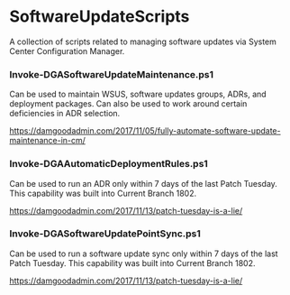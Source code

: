 # SoftwareUpdateScripts
A collection of scripts related to managing software updates via System Center Configuration Manager.

### Invoke-DGASoftwareUpdateMaintenance.ps1
Can be used to maintain WSUS, software updates groups, ADRs, and deployment packages.  Can also be used to work around certain deficiencies in ADR selection.

https://damgoodadmin.com/2017/11/05/fully-automate-software-update-maintenance-in-cm/

### Invoke-DGAAutomaticDeploymentRules.ps1
Can be used to run an ADR only within 7 days of the last Patch Tuesday.  This capability was built into Current Branch 1802.

https://damgoodadmin.com/2017/11/13/patch-tuesday-is-a-lie/

### Invoke-DGASoftwareUpdatePointSync.ps1
Can be used to run a software update sync only within 7 days of the last Patch Tuesday.  This capability was built into Current Branch 1802.

https://damgoodadmin.com/2017/11/13/patch-tuesday-is-a-lie/
